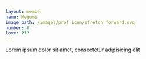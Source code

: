 ```yaml
---
layout: member
name: Megumi
image_path: /images/prof_icon/stretch_forward.svg
number: 8
love: ???
---
```

Lorem ipsum dolor sit amet, consectetur adipisicing elit
